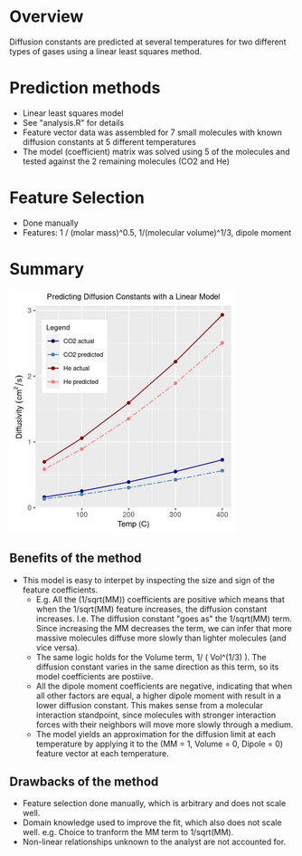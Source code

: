 # Overview
Diffusion constants are predicted at several temperatures for two different types of gases using a linear least squares method.

# Prediction methods
- Linear least squares model
- See "analysis.R" for details
- Feature vector data was assembled for 7 small molecules with known diffusion constants at 5 different temperatures
- The model (coefficient) matrix was solved using 5 of the molecules and tested against the 2 remaining molecules (CO2 and He)

# Feature Selection
- Done manually
- Features: 1 / (molar mass)^0.5, 1/(molecular volume)^1/3, dipole moment

# Summary
<img src="model_predictions.jpg" width="400" height="430">

## Benefits of the method
- This model is easy to interpet by inspecting the size and sign of the feature coefficients. 
  - E.g. All the (1/sqrt(MM)) coefficients are positive which means that when the 1/sqrt(MM) feature increases, the diffusion constant increases. I.e. The diffusion constant "goes as" the 1/sqrt(MM) term. Since increasing the MM decreases the term, we can infer that more massive molecules diffuse more slowly than lighter molecules (and vice versa).
  - The same logic holds for the Volume term, 1/ ( Vol^(1/3) ). The diffusion constant varies in the same direction as this term, so its model coefficients are postiive.
  - All the dipole moment coefficients are negative, indicating that when all other factors are equal, a higher dipole moment with result in a lower diffusion constant. This makes sense from a molecular interaction standpoint, since molecules with stronger interaction forces with their neighbors will move more slowly through a medium. 
  - The model yields an approximation for the diffusion limit at each temperature by applying it to the (MM = 1, Volume = 0, Dipole = 0) feature vector at each temperature. 

## Drawbacks of the method
- Feature selection done manually, which is arbitrary and does not scale well.
- Domain knowledge used to improve the fit, which also does not scale well. e.g. Choice to tranform the MM term to 1/sqrt(MM).
- Non-linear relationships unknown to the analyst are not accounted for.

